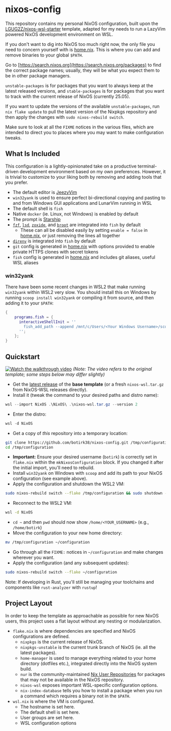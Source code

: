 # nixos-config

This repository contains my personal NixOS configuration, built upon the
[LGUG2Z/nixos-wsl-starter](https://github.com/LGUG2Z/nixos-wsl-starter) template,
adapted for my needs to run a LazyVim powered
NixOS development environment on WSL.

If you don't want to dig into NixOS too much right now, the only file you need
to concern yourself with is [home.nix](home.nix). This is where you can add and
remove binaries to your global `$PATH`.

Go to [https://search.nixos.org](https://search.nixos.org/packages) to find the
correct package names; usually, they will be what you expect them to be
in other package managers.

`unstable-packages` is for packages that you want to always keep at the latest
released versions, and `stable-packages` is for packages that you want to track
with the current release of NixOS (currently 25.05).

If you want to update the versions of the available `unstable-packages`, run
`nix flake update` to pull the latest version of the Nixpkgs repository and
then apply the changes with `sudo nixos-rebuild switch`.

Make sure to look at all the `FIXME` notices in the various files, which are
intended to direct you to places where you may want to make configuration
tweaks.

## What Is Included

This configuration is a lightly-opinionated take on a productive terminal-driven
development environment based on my own preferences. However, it is trivial to
customize to your liking both by removing and adding tools that you prefer.

- The default editor is [JeezyVim](https://github.com/LGUG2Z/JeezyVim)
- `win32yank` is used to ensure perfect bi-directional copying and pasting to
  and from Windows GUI applications and LunarVim running in WSL
- The default shell is `fish`
- Native `docker` (ie. Linux, not Windows) is enabled by default
- The prompt is [Starship](https://starship.rs/)
- [`fzf`](https://github.com/junegunn/fzf),
  [`lsd`](https://github.com/lsd-rs/lsd),
  [`zoxide`](https://github.com/ajeetdsouza/zoxide), and
  [`broot`](https://github.com/Canop/broot) are integrated into `fish` by
  default
  - These can all be disabled easily by setting `enable = false` in
    [home.nix](home.nix), or just removing the lines all together
- [`direnv`](https://github.com/direnv/direnv) is integrated into `fish` by
  default
- `git` config is generated in [home.nix](home.nix) with options provided to
  enable private HTTPS clones with secret tokens
- `fish` config is generated in [home.nix](home.nix) and includes git aliases,
  useful WSL aliases

### win32yank

There have been some recent changes in WSL2 that make running `win32yank`
within WSL2 very slow. You should install this on Windows by running `scoop
install win32yank` or compiling it from source, and then adding it to your `$PATH`:

```nix
{
    programs.fish = {
      interactiveShellInit = ''
        fish_add_path --append /mnt/c/Users/<Your Windows Username>/scoop/apps/win32yank/0.1.1
      '';
    };
}
```

## Quickstart

[![Watch the walkthrough video](https://img.youtube.com/vi/ZuVQds2hncs/hqdefault.jpg)](https://www.youtube.com/watch?v=ZuVQds2hncs)
_(Note: The video refers to the original template; some steps below may differ slightly)_

- Get the [latest
  release](https://github.com/LGUG2Z/nixos-wsl-starter/releases) of the **base template** (or a fresh `nixos-wsl.tar.gz` from NixOS-WSL releases directly).
- Install it (tweak the command to your desired paths and distro name):

```powershell
wsl --import NixOS .\NixOS\ .\nixos-wsl.tar.gz --version 2
```

- Enter the distro:

```powershell
wsl -d NixOS
```

- Get a copy of _this_ repository into a temporary location:

```bash
git clone https://github.com/botirk38/nixos-config.git /tmp/configuration
cd /tmp/configuration
```

- **Important:** Ensure your desired username (`botirk`) is correctly set in `flake.nix` within the `mkNixosConfiguration` block. If you changed it after the initial import, you'll need to rebuild.
- Install `win32yank` on Windows with `scoop` and add its path to your NixOS configuration (see example above).
- Apply the configuration and shutdown the WSL2 VM:

```bash
sudo nixos-rebuild switch --flake /tmp/configuration && sudo shutdown -h now
```

- Reconnect to the WSL2 VM:

```bash
wsl -d NixOS
```

- `cd ~` and then `pwd` should now show `/home/<YOUR_USERNAME>` (e.g., `/home/botirk`)
- Move the configuration to your new home directory:

```bash
mv /tmp/configuration ~/configuration
```

- Go through all the `FIXME:` notices in `~/configuration` and make changes
  wherever you want.
- Apply the configuration (and any subsequent updates):

```bash
sudo nixos-rebuild switch --flake ~/configuration
```

Note: If developing in Rust, you'll still be managing your toolchains and
components like `rust-analyzer` with `rustup`!

## Project Layout

In order to keep the template as approachable as possible for new NixOS users,
this project uses a flat layout without any nesting or modularization.

- `flake.nix` is where dependencies are specified and NixOS configurations are defined.
  - `nixpkgs` is the current release of NixOS.
  - `nixpkgs-unstable` is the current trunk branch of NixOS (ie. all the
    latest packages).
  - `home-manager` is used to manage everything related to your home
    directory (dotfiles etc.), integrated directly into the NixOS system build.
  - `nur` is the community-maintained [Nix User
    Repositories](https://nur.nix-community.org/) for packages that may not
    be available in the NixOS repository.
  - `nixos-wsl` exposes important WSL-specific configuration options.
  - `nix-index-database` tells you how to install a package when you run a
    command which requires a binary not in the `$PATH`.
- `wsl.nix` is where the VM is configured.
  - The hostname is set here.
  - The default shell is set here.
  - User groups are set here.
  - WSL configuration options
